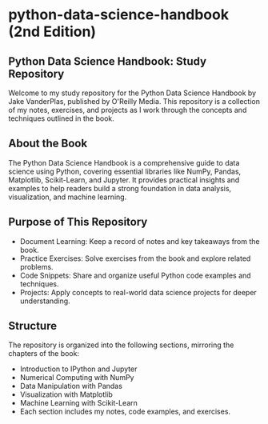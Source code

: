 # python-data-science-handbook (2nd Edition)
## Python Data Science Handbook: Study Repository
Welcome to my study repository for the Python Data Science Handbook by Jake VanderPlas, published by O'Reilly Media. This repository is a collection of my notes, exercises, and projects as I work through the concepts and techniques outlined in the book.

## About the Book
The Python Data Science Handbook is a comprehensive guide to data science using Python, covering essential libraries like NumPy, Pandas, Matplotlib, Scikit-Learn, and Jupyter. It provides practical insights and examples to help readers build a strong foundation in data analysis, visualization, and machine learning.

## Purpose of This Repository
- Document Learning: Keep a record of notes and key takeaways from the book.
- Practice Exercises: Solve exercises from the book and explore related problems.
- Code Snippets: Share and organize useful Python code examples and techniques.
- Projects: Apply concepts to real-world data science projects for deeper understanding.

## Structure
The repository is organized into the following sections, mirroring the chapters of the book:
- Introduction to IPython and Jupyter
- Numerical Computing with NumPy
- Data Manipulation with Pandas
- Visualization with Matplotlib
- Machine Learning with Scikit-Learn
- Each section includes my notes, code examples, and exercises.
